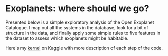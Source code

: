 # Exoplanets: where should we go?

Presented below is a simple exploratory analysis of the Open Exoplanet Catalogue.  I map out all the systems in the database, look for a bit of structure in the data, and finally apply some simple rules to five features in the dataset to assess which exoplanets might be habitable.

Here's my [kernel](https://www.kaggle.com/atrexler/d/mrisdal/open-exoplanet-catalogue/where-should-we-go-v2) on Kaggle with more description of each step of the code.

